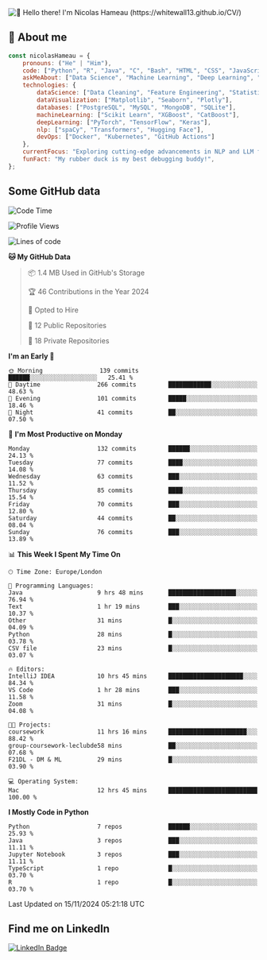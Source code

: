 <img src="assets/intro.gif" alt="👋 Hello there! I'm Nicolas Hameau (https://whitewall13.github.io/CV/)" title="👋 Hello there! I'm Nicolas Hameau"/>

<!---visitors number here--->

## :book: About me

```javascript
const nicolasHameau = {
    pronouns: ("He" | "Him"),
    code: ["Python", "R", "Java", "C", "Bash", "HTML", "CSS", "JavaScript", "PHP", "SQL"],
    askMeAbout: ["Data Science", "Machine Learning", "Deep Learning", "NLP", "LLM", "Computer Vision", "MLOps"],
    technologies: {
        dataScience: ["Data Cleaning", "Feature Engineering", "Statistical Analysis"],
        dataVisualization: ["Matplotlib", "Seaborn", "Plotly"],
        databases: ["PostgreSQL", "MySQL", "MongoDB", "SQLite"],
        machineLearning: ["Scikit Learn", "XGBoost", "CatBoost"],
        deepLearning: ["PyTorch", "TensorFlow", "Keras"],
        nlp: ["spaCy", "Transformers", "Hugging Face"],
        devOps: ["Docker", "Kubernetes", "GitHub Actions"]
    },
    currentFocus: "Exploring cutting-edge advancements in NLP and LLM fine-tuning",
    funFact: "My rubber duck is my best debugging buddy!",
};
```
## Some GitHub data

<!--START_SECTION:waka-->
![Code Time](http://img.shields.io/badge/Code%20Time-16%20hrs%2054%20mins-blue)

![Profile Views](http://img.shields.io/badge/Profile%20Views-0-blue)

![Lines of code](https://img.shields.io/badge/From%20Hello%20World%20I%27ve%20Written-5.8%20million%20lines%20of%20code-blue)

**🐱 My GitHub Data** 

> 📦 1.4 MB Used in GitHub's Storage 
 > 
> 🏆 46 Contributions in the Year 2024
 > 
> 💼 Opted to Hire
 > 
> 📜 12 Public Repositories 
 > 
> 🔑 18 Private Repositories 
 > 
**I'm an Early 🐤** 

```text
🌞 Morning                139 commits         ██████░░░░░░░░░░░░░░░░░░░   25.41 % 
🌆 Daytime                266 commits         ████████████░░░░░░░░░░░░░   48.63 % 
🌃 Evening                101 commits         █████░░░░░░░░░░░░░░░░░░░░   18.46 % 
🌙 Night                  41 commits          ██░░░░░░░░░░░░░░░░░░░░░░░   07.50 % 
```
📅 **I'm Most Productive on Monday** 

```text
Monday                   132 commits         ██████░░░░░░░░░░░░░░░░░░░   24.13 % 
Tuesday                  77 commits          ████░░░░░░░░░░░░░░░░░░░░░   14.08 % 
Wednesday                63 commits          ███░░░░░░░░░░░░░░░░░░░░░░   11.52 % 
Thursday                 85 commits          ████░░░░░░░░░░░░░░░░░░░░░   15.54 % 
Friday                   70 commits          ███░░░░░░░░░░░░░░░░░░░░░░   12.80 % 
Saturday                 44 commits          ██░░░░░░░░░░░░░░░░░░░░░░░   08.04 % 
Sunday                   76 commits          ███░░░░░░░░░░░░░░░░░░░░░░   13.89 % 
```


📊 **This Week I Spent My Time On** 

```text
🕑︎ Time Zone: Europe/London

💬 Programming Languages: 
Java                     9 hrs 48 mins       ███████████████████░░░░░░   76.94 % 
Text                     1 hr 19 mins        ███░░░░░░░░░░░░░░░░░░░░░░   10.37 % 
Other                    31 mins             █░░░░░░░░░░░░░░░░░░░░░░░░   04.09 % 
Python                   28 mins             █░░░░░░░░░░░░░░░░░░░░░░░░   03.78 % 
CSV file                 23 mins             █░░░░░░░░░░░░░░░░░░░░░░░░   03.07 % 

🔥 Editors: 
IntelliJ IDEA            10 hrs 45 mins      █████████████████████░░░░   84.34 % 
VS Code                  1 hr 28 mins        ███░░░░░░░░░░░░░░░░░░░░░░   11.58 % 
Zoom                     31 mins             █░░░░░░░░░░░░░░░░░░░░░░░░   04.08 % 

🐱‍💻 Projects: 
coursework               11 hrs 16 mins      ██████████████████████░░░   88.42 % 
group-coursework-leclubde58 mins             ██░░░░░░░░░░░░░░░░░░░░░░░   07.68 % 
F21DL - DM & ML          29 mins             █░░░░░░░░░░░░░░░░░░░░░░░░   03.90 % 

💻 Operating System: 
Mac                      12 hrs 45 mins      █████████████████████████   100.00 % 
```

**I Mostly Code in Python** 

```text
Python                   7 repos             ██████░░░░░░░░░░░░░░░░░░░   25.93 % 
Java                     3 repos             ███░░░░░░░░░░░░░░░░░░░░░░   11.11 % 
Jupyter Notebook         3 repos             ███░░░░░░░░░░░░░░░░░░░░░░   11.11 % 
TypeScript               1 repo              █░░░░░░░░░░░░░░░░░░░░░░░░   03.70 % 
R                        1 repo              █░░░░░░░░░░░░░░░░░░░░░░░░   03.70 % 
```




 Last Updated on 15/11/2024 05:21:18 UTC
<!--END_SECTION:waka-->

## Find me on LinkedIn
<div id="badges">
  <a href="https://www.linkedin.com/in/nicolas-hameau-13242002/">
    <img src="https://img.shields.io/badge/LinkedIn-blue?style=for-the-badge&logo=linkedin&logoColor=white" alt="LinkedIn Badge"/>
  </a>
</div>



